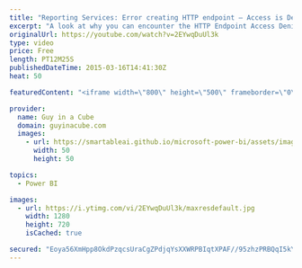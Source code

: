 ```yaml
---
title: "Reporting Services: Error creating HTTP endpoint – Access is Denied"
excerpt: "A look at why you can encounter the HTTP Endpoint Access Denied error."
originalUrl: https://youtube.com/watch?v=2EYwqDuUl3k
type: video
price: Free
length: PT12M25S
publishedDateTime: 2015-03-16T14:41:30Z
heat: 50

featuredContent: "<iframe width=\"800\" height=\"500\" frameborder=\"0\" src=\"https://www.youtube.com/embed/2EYwqDuUl3k\" allow=\"accelerometer; autoplay; encrypted-media; gyroscope; picture-in-picture\" allowfullscreen></iframe>"

provider:
  name: Guy in a Cube
  domain: guyinacube.com
  images:
    - url: https://smartableai.github.io/microsoft-power-bi/assets/images/organizations/guyinacube.com-50x50.jpg
      width: 50
      height: 50

topics:
  - Power BI

images:
  - url: https://i.ytimg.com/vi/2EYwqDuUl3k/maxresdefault.jpg
    width: 1280
    height: 720
    isCached: true

secured: "Eoya56XmHpp8OkdPzqcsUraCgZPdjqYsXXWRPBIqtXPAF//95zhzPRBQqI5kYuvGUTKARZqgY+beevuM8vn1sp7DyNkTaCXZKnUab3s6m7Tw+EYJVyixs23cQk0L8+6odGFArRiLRG1te7Lw38Ytc/6+DUCU7yy82ExxS/tJGrHTYhWIloJu8VPvf6MwaX8UPCxtGBAnqTHLD7TQvI23v4RPBE64WAc8hZwOEOSIR5ayPImJX9RS43VoQ6/Tgmqm7Sbsq+n8MGUiNU8VvnQSkKKo6g8kA6Ev2W2wU02mHZeqU00TaOrxQcLa6PfgMBWTdTj0+5Yl2+mI3QY02KZ7Vp2ofHO6dgJItccierKoG6h1xzI123PqI1tdT9eJTwq5cRYFeHLEbpCOeAeBwxy35ogm90mXk3Uq2svreC9Cbb8=;AVU0lnY8YkcEL26ww9OgAw=="
---
```


